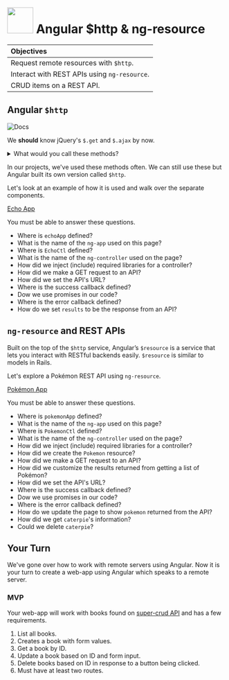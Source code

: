 # <img src="https://cloud.githubusercontent.com/assets/7833470/10899314/63829980-8188-11e5-8cdd-4ded5bcb6e36.png" height="60"> Angular $http & ng-resource

| Objectives |
| :--- |
| Request remote resources with `$http`. |
| Interact with REST APIs using `ng-resource`. |
| CRUD items on a REST API. |

## Angular `$http`

![Docs](https://cloud.githubusercontent.com/assets/1329385/12429176/b05c7eea-be9d-11e5-8da4-18b968e8cd72.gif)

We **should** know jQuery's `$.get` and `$.ajax` by now.

<details>
  <summary>What would you call these methods?</summary>

  Methods which make remote HTTP calls asynchronously from our browser. They allow us to request information over HTTP without interrupting the UI thread.
</details>

In our projects, we've used these methods often. We can still use these but Angular built its own version called `$http`.

Let's look at an example of how it is used and walk over the separate components.

[Echo App](https://jsfiddle.net/eerwitt/wwo7vthb/)

You must be able to answer these questions.

* Where is `echoApp` defined?
* What is the name of the `ng-app` used on this page?
* Where is `EchoCtl` defined?
* What is the name of the `ng-controller` used on the page?
* How did we inject (include) required libraries for a controller?
* How did we make a GET request to an API?
* How did we set the API's URL?
* Where is the success callback defined?
* Dow we use promises in our code?
* Where is the error callback defined?
* How do we set `results` to be the response from an API?

## `ng-resource` and REST APIs

Built on the top of the `$http` service, Angular’s `$resource` is a service that lets you interact with RESTful backends easily. `$resource` is similar to models in Rails.

Let's explore a Pokémon REST API using `ng-resource`.

[Pokémon App](http://jsfiddle.net/eerwitt/s50xs57x/)

You must be able to answer these questions.

* Where is `pokemonApp` defined?
* What is the name of the `ng-app` used on this page?
* Where is `PokemonCtl` defined?
* What is the name of the `ng-controller` used on the page?
* How did we inject (include) required libraries for a controller?
* How did we create the `Pokemon` resource?
* How did we make a GET request to an API?
* How did we customize the results returned from getting a list of Pokémon?
* How did we set the API's URL?
* Where is the success callback defined?
* Dow we use promises in our code?
* Where is the error callback defined?
* How do we update the page to show `pokemon` returned from the API?
* How did we get `caterpie`'s information?
* Could we delete `caterpie`?

## Your Turn

We've gone over how to work with remote servers using Angular. Now it is your turn to create a web-app using Angular which speaks to a remote server.

### MVP

Your web-app will work with books found on [super-crud API](https://github.com/sf-wdi-24/crud-api) and has a few requirements.

1. List all books.
1. Creates a book with form values.
1. Get a book by ID.
1. Update a book based on ID and form input.
1. Delete books based on ID in response to a button being clicked.
1. Must have at least two routes.
